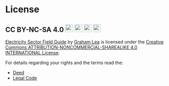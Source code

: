 # License


## CC BY-NC-SA 4.0 <img src="https://mirrors.creativecommons.org/presskit/icons/cc.svg" width="24"> <img src="https://mirrors.creativecommons.org/presskit/icons/by.svg" width="24"> <img src="https://mirrors.creativecommons.org/presskit/icons/nc.svg" width="24"> <img src="https://mirrors.creativecommons.org/presskit/icons/sa.svg" width="24">

[Electricity Sector Field Guide](https://github.com/GrahamLea/Electricity-Sector-Lexicon)
by
[Graham Lea](https://github.com/GrahamLea)
is licensed under
the 
[Creative Commons ATTRIBUTION-NONCOMMERCIAL-SHAREALIKE 4.0 INTERNATIONAL License](https://creativecommons.org/licenses/by-nc-sa/4.0/).


For details regarding your rights and the terms read the:
* [Deed](https://creativecommons.org/licenses/by-nc-sa/4.0)
* [Legal Code](https://creativecommons.org/licenses/by-nc-sa/4.0/legalcode.en)
